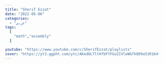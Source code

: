 ```yaml
---
title: "Sherif Ezzat"
date: "2022-05-06"
categories:
  - "عربي"
tags:
  [
    "math","assembly"
  ]

youtube: "https://www.youtube.com/c/SherifEzzat/playlists"
cover: "https://yt3.ggpht.com/ytc/AKedOLTltHfbFYFGuZIVleWGfk8D9a51R164tJF-D3ysFg=s88-c-k-c0x00ffffff-no-rj"
---
```

